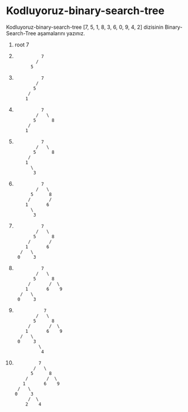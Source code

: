 # Kodluyoruz-binary-search-tree
Kodluyoruz-binary-search-tree
[7, 5, 1, 8, 3, 6, 0, 9, 4, 2] dizisinin Binary-Search-Tree aşamalarını yazınız.

1. root 7

2.               7
               / 
             5 

3.               7
               /   
              5      
            /         
           1
           
4.               7
               /   \
              5      8
            /       
           1  


5.               7
               /   \
              5      8
            /       
           1       
             \
              3
              
              
                     
6.               7
               /   \
             5      8
            /       /  
           1       6    
             \
              3
    
7.               7
               /   \
              5      8
            /       /   
           1       6     
         /   \
        0     3


               
8.               7
               /   \
              5      8
            /       /  \
           1       6    9
         /   \
        0     3


                            
9.                7
               /   \
              5      8
            /       /  \
           1       6    9
         /   \
        0     3
                \
                 4
            
10.              7
               /   \
              5      8
            /       /  \
           1       6    9
         /   \
        0     3
             /  \
            2    4
